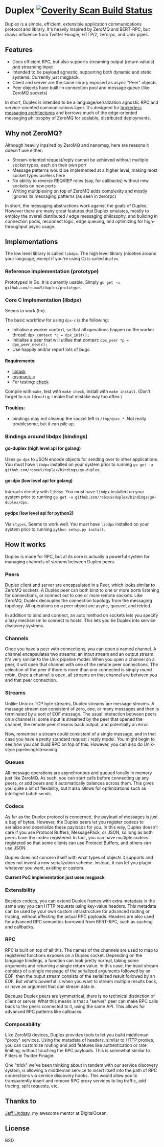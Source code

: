 # Duplex [![Coverity Scan Build Status](https://scan.coverity.com/projects/2512/badge.svg)](https://scan.coverity.com/projects/2512)

Duplex is a simple, efficient, extensible application communications protocol and library. It's heavily inspired by ZeroMQ and BERT-RPC, but draws influence from Twitter Finagle, HTTP/2, zerorpc, and Unix pipes.

## Features

 * Does efficient RPC, but also supports streaming output (return values) *and* streaming input
 * Intended to be payload agnostic, supporting both dynamic and static systems. Currently just msgpack.
 * Client and server are the same library exposed as async "Peer" objects
 * Peer objects have built-in connection pool and message queue (like ZeroMQ sockets)
 
In short, Duplex is intended to be a language/serialization agnostic RPC and service-oriented communications layer. It's designed for [brokerless messaging architectures](http://zeromq.org/whitepapers:brokerless) and borrows much of the edge-oriented messaging philosophy of ZeroMQ for scalable, distributed deployments.

## Why not ZeroMQ?

Although heavily inpsired by ZeroMQ and nanomsg, here are reasons it doesn't use either:

 * Stream-oriented request/reply cannot be achieved without multiple socket types, each on their own port
 * Message patterns would be implemented at a higher level, making most socket types useless here
 * No ability to reverse REQ/REP roles (say, for callbacks) without new sockets on new ports
 * Writing multiplexing on top of ZeroMQ adds complexity and mostly ignores its messaging patterns (as seen in zerorpc)

In short, the messaging abstractions work against the goals of Duplex. However there are many great features that Duplex emulates, mostly to employ the overall distributed / edge messaging philosophy, and building in connection pools, reconnect logic, edge queuing, and optimizing for high-throughput async usage.

## Implementations

The low level library is called `libdpx`. The high level library (niceties around your language, except if you're using C) is called `duplex`.

### Reference Implementation (prototype)

Prototyped in Go. It is currently usable. Simply `go get -u github.com/robxu9/duplex/prototype`.

### Core C Implementation (libdpx)

Seems to work (tm).

The basic workflow for using `dpx-c` is the following:

* Initialise a worker context, so that all operations happen on the worker thread: `dpx_context *c = dpx_init();`
* Initialise a peer that will utilise that context: `dpx_peer *p = dpx_peer_new(c);`
* Use happily and/or report lots of bugs.

#### Requirements:

* [libtask](https://github.com/robxu9/duplex/tree/master/vendor/libtask)
* [msgpack-c](https://github.com/msgpack/msgpack-c)
* For testing: [check](http://check.sourceforge.net)

Compile with `make`, test with `make check`, install with `make install`.
(Don't forget to run `ldconfig`; I make that mistake way too often.)

#### Troubles:

* bindings may not cleanup the socket left in `/tmp/dpxc_*`. Not really troublesome, but it can pile up.

### Bindings around libdpx (bindings)

#### go-duplex (high level api for golang)

Uses `go-dpx` to JSON encode objects for sending over to other applications. You must have `libdpx` installed on your system prior to running `go get -u github.com/robxu9/duplex/bindings/go-duplex`.

#### go-dpx (low level api for golang)

Interacts directly with `libdpx`. You must have `libdpx` installed on your system prior to running `go get -u github.com/robxu9/duplex/bindings/go-duplex/dpx`.

#### pydpx (low level api for python2)

Via `ctypes`. Seems to work well. You must have `libdpx` installed on your system prior to running `python setup.py install`.

## How it works

Duplex is made for RPC, but at its core is actually a powerful system for managing channels of streams between Duplex peers.

### Peers

Duplex client and server are encapsulated in a Peer, which looks similar to ZeroMQ sockets. A Duplex peer can both bind to one or more ports listening for connections, or connect out to one or more remote sockets. Like ZeroMQ, Duplex decouples the connection topology from the messaging topology. All operations on a peer object are async, queued, and retried.

In addition to bind and connect, an auto method on sockets lets you specify a lazy mechanism to connect to hosts. This lets you tie Duplex into service discovery systems.

### Channels

Once you have a peer with connections, you can open a named channel. A channel encapsulates two streams: an input stream and an output stream. It's very similar to the Unix pipeline model. When you open a channel on a peer, it will open that channel with one of the remote peer connections. The selection of the peer if there is more than one connected is simply round robin. Once a channel is open, all streams on that channel are between you and that peer connection.

### Streams

Unlike Unix or TCP byte streams, Duplex streams are message streams. A message stream can consistent of zero, one, or many messages and then is terminated by a sort of EOF message. The usual interaction between peers on a channel is: some input is streamed by the peer that opened the channel, the remote peer streams back output, and potentially an error. 

Now, remember a stream could consistent of a single message, and in that case you have a pretty standard request / reply model. You might begin to see how you can build RPC on top of this. However, you can also do Unix-style pipelining/streaming.

### Queues

All message operations are asynchronous and queued locally in memory just like ZeroMQ. As such, you can start calls before connecting up any peers, or add peers and it automatically balances across them. This gives you quite a bit of flexibility, but it also allows for optimizations such as intelligent batch sends. 

### Codecs

As far as the Duplex protocol is concerned, the payload of messages is just a bag of bytes. However, the Duplex peers let you register codecs to serialize and deserialize these payloads for you. In this way, Duplex doesn't care if you use Protocol Buffers, MessagePack, or JSON, so long as both peers have the codec registered. In fact, you can have multiple codecs registered so that some clients can use Protocol Buffers, and others can use JSON. 

Duplex does not concern itself with what types of objects it supports and does not invent a new serialization scheme. Instead, it can let you plugin whatever you want, existing or custom.

**Current PoC implementation just uses msgpack**

### Extensibility

Besides codecs, you can extend Duplex frames with extra metadata in the same way you can HTTP requests using key-value headers. This metadata can be used by your own custom infrastructure for advanced routing or tracing, without affecting the actual RPC payloads. Headers are also used for advanced RPC semantics borrowed from BERT-RPC, such as caching and callbacks.

### RPC

RPC is built on top of all this. The names of the channels are used to map to registered functions exposes on a Duplex socket. Depending on the language bindings, a function can look pretty normal, taking some arguments and returning a single return value. In this case, the input stream consists of a single message of the serialized arguments followed by an EOF, then the ouput stream consists of the serialized result followed by an EOF. But what's powerful is when you want to stream multiple results back, or have an argument that can stream data in. 

Because Duplex peers are symmetrical, there is no technical distinction of client or server. What this means is that a "server" peer can make RPC calls back to the peers connected to it, using the same API. This allows for advanced RPC patterns like callbacks.

### Composability

Like ZeroMQ devices, Duplex provides tools to let you build middleman "proxy" services. Using the metadata of headers, similar to HTTP proxies, you can customize routing and add features like authentication or rate limiting, without touching the RPC payloads. This is somewhat similar to Filters in Twitter Finagle.

One "trick" we've been thinking about in tandem with our service discovery system, is allowing a middleman service to insert itself into the path of RPC connections via service discovery hooks. This would allow you to transparently insert and remove RPC proxy services to log traffic, add tracing, split requests, etc. 

## Thanks to

[Jeff Lindsay](https://github.com/progrium), my awesome mentor at DigitalOcean.

## License

BSD
